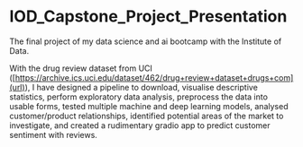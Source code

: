 # IOD_Capstone_Project_Presentation
The final project of my data science and ai bootcamp with the Institute of Data.

With the drug review dataset from UCI ([https://archive.ics.uci.edu/dataset/462/drug+review+dataset+drugs+com](url)), I have designed a pipeline to download, visualise descriptive statistics, perform exploratory data analysis, preprocess the data into usable forms, tested multiple machine and deep learning models, analysed customer/product relationships, identified potential areas of the market to investigate, and created a rudimentary gradio app to predict customer sentiment with reviews.
